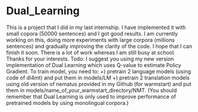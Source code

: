 # Dual_Learning
This is a project that I did in my last internship. I have implemented it with small copora (50000 sentences) and I got good results. I am currently working on this, doing more experiments with large corpora (millions sentences) and gradually improving the clarity of the code. I hope that I can finish it soon. There is a lot of work whereas I am still busy at school. Thanks for your interests.
Todo:
I suggest you using my new version implementation of Dual Learning which uses Q-value to estimate Policy Gradient.
To train model, you need to:
+) pretrain 2 language models (using code of dl4mt) and put them in models/LM 
+) pretrain 2 translation models using old version of nematus provided in my Github (for warmstart) and put them in models/name_of_your_warmstart_directory/NMT.
(You should remember that Dual Learning is only used to improve performance of pretrained models by using monolingual corpora.)

